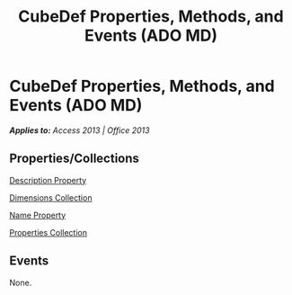 ﻿---
title: CubeDef Properties, Methods, and Events (ADO MD)
TOCTitle: Properties, Methods, and Events
ms:assetid: fa28ae46-e9e2-a542-224d-8217ca8e52af
ms:mtpsurl: https://msdn.microsoft.com/en-us/library/JJ250274(v=office.15)
ms:contentKeyID: 48548831
ms.date: 09/18/2015
mtps_version: v=office.15
---

# CubeDef Properties, Methods, and Events (ADO MD)


_**Applies to:** Access 2013 | Office 2013_

## Properties/Collections

[Description Property](description-property-ado-md.md)

[Dimensions Collection](dimensions-collection-ado-md.md)

[Name Property](name-property-ado-md.md)

[Properties Collection](properties-collection-ado.md)

## Events

None.

